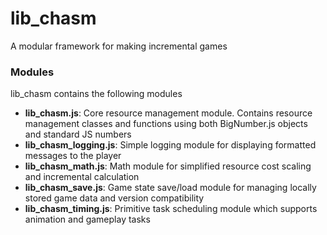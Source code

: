 # lib_chasm
A modular framework for making incremental games

### Modules
lib_chasm contains the following modules
- **lib_chasm.js**: Core resource management module. Contains resource management classes and functions using both BigNumber.js objects and standard JS numbers
- **lib_chasm_logging.js**: Simple logging module for displaying formatted messages to the player
- **lib_chasm_math.js**: Math module for simplified resource cost scaling and incremental calculation
- **lib_chasm_save.js**: Game state save/load module for managing locally stored game data and version compatibility
- **lib_chasm_timing.js**: Primitive task scheduling module which supports animation and gameplay tasks
